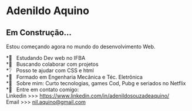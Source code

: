 


# Adenildo Aquino

## Em Construção...

Estou começando agora no mundo do desenvolvimento Web.


 *:rocket:  &nbsp; Estudando Dev web no IFBA
 <br/> *:star2: &nbsp; Buscando colaborar com projetos
 <br/> *:grey_question: &nbsp; Posso te ajudar com CSS e html
 <br/> *:scroll: &nbsp; Formado  em Engenharia Mecânica e Téc. Eletrônica
 <br/> *💬  &nbsp; Sobre mim: Curto tecnologias, games Cod, Pubg e seriados no Netflix
 <br/> *:email: &nbsp; Entre em contato comigo:<br>
 Linkedin >>> https://www.linkedin.com/in/adenildosouzadeaquino/<br>
 Email >>> nil.aquino@gmail.com
